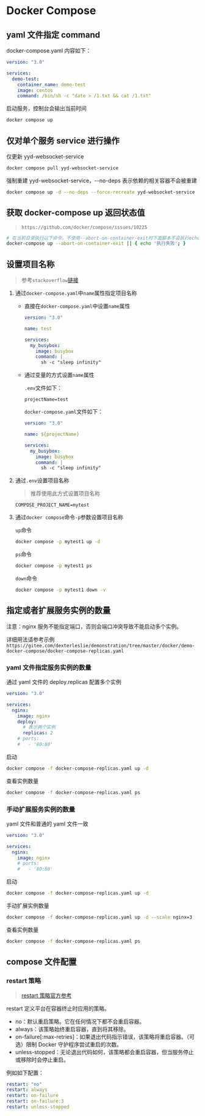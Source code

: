# Docker Compose



## yaml 文件指定 command

docker-compose.yaml 内容如下：

```yaml
version: "3.0"

services:
  demo-test:
    container_name: demo-test
    image: centos
    command: /bin/sh -c "date > /1.txt && cat /1.txt"

```

启动服务，控制台会输出当前时间

```sh
docker compose up
```



## 仅对单个服务 service 进行操作

仅更新 yyd-websocket-service

```sh
docker compose pull yyd-websocket-service
```



强制重建 yyd-websocket-service，--no-deps 表示依赖的相关容器不会被重建

```sh
docker compose up -d --no-deps --force-recreate yyd-websocket-service
```



## 获取 docker-compose up 返回状态值

> `https://github.com/docker/compose/issues/10225`

```bash
# 在当前目录执行以下命令，不使用--abort-on-container-exit时下面脚本不会执行echo
docker-compose up --abort-on-container-exit || { echo '执行失败'; }
```



## 设置项目名称

> 参考`stackoverflow`[链接](https://stackoverflow.com/questions/44924082/set-project-name-in-docker-compose-file)

1. 通过`docker-compose.yaml`中`name`属性指定项目名称

   - 直接在`docker-compose.yaml`中设置`name`属性

     ```yaml
     version: "3.0"
     
     name: test
     
     services:
       my_busybox:
         image: busybox
         command: |
           sh -c "sleep infinity"
     ```

   - 通过变量的方式设置`name`属性

     `.env`文件如下：

     ```properties
     projectName=test
     ```

     `docker-compose.yaml`文件如下：

     ```yaml
     version: "3.0"
     
     name: ${projectName}
     
     services:
       my_busybox:
         image: busybox
         command: |
           sh -c "sleep infinity"
     ```

     

2. 通过`.env`设置项目名称

   > 推荐使用此方式设置项目名称

   ```properties
   COMPOSE_PROJECT_NAME=mytest
   ```

3. 通过`docker compose`命令`-p`参数设置项目名称

   `up`命令

   ```bash
   docker compose -p mytest1 up -d
   ```

   `ps`命令

   ```bash
   docker compose -p mytest1 ps
   ```

   `down`命令

   ```bash
   docker compose -p mytest1 down -v
   ```

   

## 指定或者扩展服务实例的数量

注意：nginx 服务不能指定端口，否则会端口冲突导致不能启动多个实例。

详细用法请参考示例 `https://gitee.com/dexterleslie/demonstration/tree/master/docker/demo-docker-compose/docker-compose-replicas.yaml`



### yaml 文件指定服务实例的数量

通过 yaml 文件的 deploy.replicas 配置多个实例

```yaml
version: "3.0"

services:
  nginx:
    image: nginx
    deploy:
      # 表示两个实例
      replicas: 2
    # ports:
    #   - '80:80'
```

启动

```bash
docker compose -f docker-compose-replicas.yaml up -d
```

查看实例数量

```bash
docker compose -f docker-compose-replicas.yaml ps
```



### 手动扩展服务实例的数量

yaml 文件和普通的 yaml 文件一致

```yaml
version: "3.0"

services:
  nginx:
    image: nginx
    # ports:
    #   - '80:80'
```

启动

```bash
docker compose -f docker-compose-replicas.yaml up -d
```

手动扩展实例数量

```bash
docker compose -f docker-compose-replicas.yaml up -d --scale nginx=3
```

查看实例数量

```bash
docker compose -f docker-compose-replicas.yaml ps
```



## compose 文件配置

### restart 策略

>[restart 策略官方参考](https://docs.docker.com/reference/compose-file/services/#restart)

restart 定义平台在容器终止时应用的策略。

- no：默认重启策略。它在任何情况下都不会重启容器。
- always：该策略始终重启容器，直到将其移除。
- on-failure[:max-retries]：如果退出代码指示错误，该策略将重启容器。（可选）限制 Docker 守护程序尝试重启的次数。
- unless-stopped：无论退出代码如何，该策略都会重启容器，但当服务停止或移除时会停止重启。

例如如下配置：

```yaml
restart: "no"
restart: always
restart: on-failure
restart: on-failure:3
restart: unless-stopped
```

